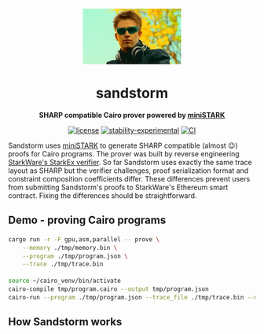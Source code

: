 <div align="center">

![Sandstorm](./darude.jpeg)

# sandstorm

**SHARP compatible Cairo prover powered by [miniSTARK](https://github.com/andrewmilson/ministark/)**

[![license](https://img.shields.io/badge/license-MIT-blue.svg)](https://github.com/andrewmilson/sandstorm/blob/main/LICENSE)
[![stability-experimental](https://img.shields.io/badge/stability-experimental-orange.svg)](https://github.com/mkenney/software-guides/blob/master/STABILITY-BADGES.md#experimental)
[![CI](https://github.com/andrewmilson/ministark/actions/workflows/ci.yml/badge.svg)](https://github.com/andrewmilson/ministark/actions/workflows/ci.yml)

</div>

Sandstorm uses [miniSTARK](https://github.com/andrewmilson/ministark/) to generate SHARP compatible (almost 😉) proofs for Cairo programs. The prover was built by reverse engineering [StarkWare's StarkEx verifier](https://github.com/starkware-libs/starkex-contracts). So far Sandstorm uses exactly the same trace layout as SHARP but the verifier challenges, proof serialization format and constraint composition coefficients differ. These differences prevent users from submitting Sandstorm's proofs to StarkWare's Ethereum smart contract. Fixing the differences should be straightforward.

## Demo - proving Cairo programs

```bash
cargo run -r -F gpu,asm,parallel -- prove \
    --memory ./tmp/memory.bin \
    --program ./tmp/program.json \
    --trace ./tmp/trace.bin

source ~/cairo_venv/bin/activate
cairo-compile tmp/program.cairo --output tmp/program.json
cairo-run --program ./tmp/program.json --trace_file ./tmp/trace.bin --memory_file ./tmp/memory.bin
```

## How Sandstorm works